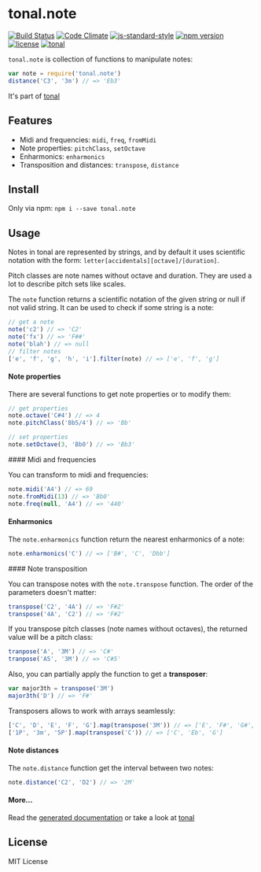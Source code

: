 # tonal.note

[![Build Status](https://travis-ci.org/danigb/tonal.svg?branch=master)](https://travis-ci.org/danigb/tonal.note)
[![Code Climate](https://codeclimate.com/github/danigb/tonal.note/badges/gpa.svg)](https://codeclimate.com/github/danigb/tonal.note)
[![js-standard-style](https://img.shields.io/badge/code%20style-standard-brightgreen.svg?style=flat)](https://github.com/feross/standard)
[![npm version](https://img.shields.io/npm/v/tonal.note.svg)](https://www.npmjs.com/package/tonal.note)
[![license](https://img.shields.io/npm/l/tonal.note.svg)](https://www.npmjs.com/package/tonal.note)
[![tonal](https://img.shields.io/badge/lib-tonal-yellow.svg)](https://www.npmjs.com/package/tonal)


`tonal.note` is collection of functions to manipulate notes:

```js
var note = require('tonal.note')
distance('C3', '3m') // => 'Eb3'
```

It's part of [tonal](https://www.npmjs.com/package/tonal)

## Features

- Midi and frequencies: `midi`, `freq`, `fromMidi`
- Note properties: `pitchClass`, `setOctave`
- Enharmonics: `enharmonics`
- Transposition and distances: `transpose`, `distance`

## Install

Only via npm: `npm i --save tonal.note`

## Usage

Notes in tonal are represented by strings, and by default it uses scientific notation with the form: `letter[accidentals][octave]/[duration]`.

Pitch classes are note names without octave and duration. They are used a lot to describe pitch sets like scales.

The `note` function returns a scientific notation of the given string or null if not valid string. It can be used to check if some string is a note:

```js
// get a note
note('c2') // => 'C2'
note('fx') // => 'F##'
note('blah') // => null
// filter notes
['e', 'f', 'g', 'h', 'i'].filter(note) // => ['e', 'f', 'g']
```

#### Note properties

There are several functions to get note properties or to modify them:

```js
// get properties
note.octave('C#4') // => 4
note.pitchClass('Bb5/4') // => 'Bb'

// set properties
note.setOctave(3, 'Bb0') // => 'Bb3'
```

#### Midi and frequencies

You can transform to midi and frequencies:

```js
note.midi('A4') // => 69
note.fromMidi(13) // => 'Bb0'
note.freq(null, 'A4') // => '440'
```

#### Enharmonics

The `note.enharmonics` function return the nearest enharmonics of a note:

```js
note.enharmonics('C') // => ['B#', 'C', 'Dbb']
```

#### Note transposition

You can transpose notes with the `note.transpose` function. The order of the parameters doesn't matter:

```js
transpose('C2', '4A') // => 'F#2'
transpose('4A', 'C2') // => 'F#2'
```

If you transpose pitch classes (note names without octaves), the returned value will be a pitch class:

```js
tranpose('A', '3M') // => 'C#'
tranpose('A5', '3M') // => 'C#5'
```

Also, you can partially apply the function to get a __transposer__:

```js
var major3th = transpose('3M')
major3th('D') // => 'F#'
```

Transposers allows to work with arrays seamlessly:

```js
['C', 'D', 'E', 'F', 'G'].map(transpose('3M')) // => ['E', 'F#', 'G#', 'A', 'B']
['1P', '3m', '5P'].map(transpose('C')) // => ['C', 'Eb', 'G']
```

#### Note distances

The `note.distance` function get the interval between two notes:

```js
note.distance('C2', 'D2') // => '2M'
```

#### More...

Read the [generated documentation](https://github.com/danigb/tonal.notes/blob/master/API.md)
or take a look at [tonal](https://www.npmjs.com/package/tonal)

## License

MIT License
